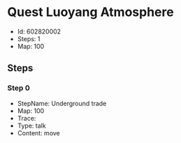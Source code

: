 # Quest Luoyang Atmosphere

- Id: 602820002
- Steps: 1
- Map: 100

## Steps

### Step 0
- StepName:  Underground trade
- Map:  100
- Trace:  
- Type:  talk
- Content:  move


